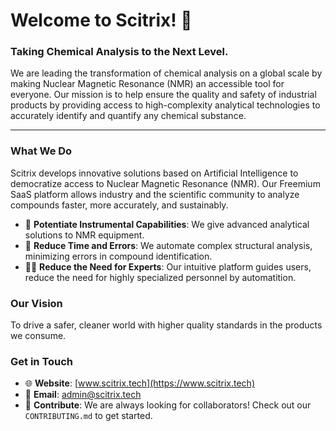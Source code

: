 # Welcome to Scitrix! 👋

### Taking Chemical Analysis to the Next Level.

We are leading the transformation of chemical analysis on a global scale by making Nuclear Magnetic Resonance (NMR) an accessible tool for everyone. Our mission is to help ensure the quality and safety of industrial products by providing access to high-complexity analytical technologies to accurately identify and quantify any chemical substance.

---

### What We Do

Scitrix develops innovative solutions based on Artificial Intelligence to democratize access to Nuclear Magnetic Resonance (NMR). Our Freemium SaaS platform allows industry and the scientific community to analyze compounds faster, more accurately, and sustainably.

- 🧪 **Potentiate Instrumental Capabilities**: We give advanced analytical solutions to NMR equipment.
- 🔬 **Reduce Time and Errors**: We automate complex structural analysis, minimizing errors in compound identification.
- 🧑‍🔬 **Reduce the Need for Experts**: Our intuitive platform guides users, reduce the need for highly specialized personnel by automatition.

### Our Vision

To drive a safer, cleaner world with higher quality standards in the products we consume.

### Get in Touch

- 🌐 **Website**: [www.scitrix.tech](https://www.scitrix.tech)
- 📧 **Email**: [admin@scitrix.tech](mailto:admin@scitrix.tech)
- 🤝 **Contribute**: We are always looking for collaborators! Check out our `CONTRIBUTING.md` to get started.
